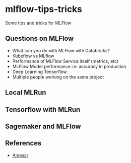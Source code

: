 # mlflow-tips-tricks
Some tips and tricks for MLFlow

## Questions on MLFlow

* What can you do with MLFlow with Databricks?
* Kubeflow vs MLflow
* Performance of MLFlow Service itself (metrics, etc)
* MLFlow Model performance i.e. accuracy in production
* Deep Learning Tensorflow
* Multiple people working on the same project

## Local MLRun

##

## Tensorflow with MLRun

## Sagemaker and MLFlow

## References

* [Amesar](https://amesar.github.io/)



